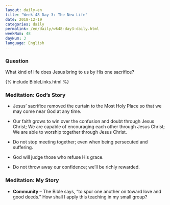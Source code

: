 ```yaml
---
layout: daily-en
title: "Week 48 Day 3: The New Life"
date: 2018-12-19 
categories: daily
permalink: /en/daily/wk48-day3-daily.html
weekNum: 48
dayNum: 3
language: English
---
```


### Question     
What kind of life does Jesus bring to us by His one sacrifice?

{% include BibleLinks.html %} 

### Meditation: God’s Story   
+ Jesus’ sacrifice removed the curtain to the Most Holy Place so that we may come near God at any time. 

+ Our faith grows to win over the confusion and doubt through Jesus Christ; We are capable of encouraging each other through Jesus Christ; We are able to worship together through Jesus Christ. 

+ Do not stop meeting together; even when being persecuted and suffering. 

+ God will judge those who refuse His grace. 

+ Do not throw away our confidence; we’ll be richly rewarded. 

### Meditation: My Story   
+ **Community** – The Bible says, “to spur one another on toward love and good deeds.” How shall I apply this teaching in my small group? 
